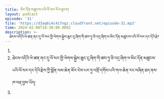 ```yaml
---
title: མིང་དོན་མཚུངས་པའི་ལོ་སར་རོལ་སྟངས།
layout: podcast
episode: '31'
file: 'https://d3aq6i4c4ifngz.cloudfront.net/episode-31.mp3'
time: 2024-02-08T18:30:00.000Z
description: >-
  ཐེངས་འདིའི་ལེ་ཚན་ནང་དུ་ལོ་སར་གྱི་ལེགས་སྐྱེས་ཆུང་ངུ་ཞིག་གི་ཚབ་ཏུ་ཅི་འདྲ་ཞིག་ལ་མིང་དོན་མཚུངས་པའི་ལོ་སར་དང་དེའི་རྗེས་ཀྱི་སྨོན་ལམ་ཆེན་མོར་ངེས་པར་ཏུ་འགྲོ་དགོས་པའི་གལ་ཆེན་རང་བཞིན་ཐད་ནས་ཁ་བརྡ་བྱས་ཡོད།
---
```


1.
2. ཐེངས་འདིའི་ལེ་ཚན་ནང་དུ་ལོ་སར་གྱི་ལེགས་སྐྱེས་ཆུང་ངུ་ཞིག་གི་ཚབ་ཏུ་ཅི་འདྲ་ཞིག་ལ་མིང་དོན་མཚུངས་པའི་ལོ་སར་དང་དེའི་རྗེས་ཀྱི་སྨོན་ལམ་ཆེན་མོར་ངེས་པར་ཏུ་འགྲོ་དགོས་པའི་གལ་ཆེན་རང་བཞིན་ཐད་ནས་ཁ་བརྡ་བྱས་ཡོད།
3.


